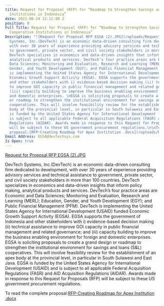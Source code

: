 ```yaml
---
title: Request for Proposal (RFP) for “Roadmap to Strengthen Savings and Loans Cooperative
  Institutions in Indonesia”
date: 2021-06-24 12:11:00 Z
position: 0
Full Title: Request for Proposal (RFP) for “Roadmap to Strengthen Savings and Loans
  Cooperative Institutions in Indonesia”
Description: "![Request for Proposal RFP EGSA (2).JPG](/uploads/Request%20for%20Proposal%20RFP%20EGSA%20(2).JPG)\n\n\nDevTech
  Systems, Inc.(DevTech) is an economic data-driven consulting firm dedicated to development,
  with over 30 years of experience providing advisory services and technical assistance
  to government, private sector, and civil society stakeholders in more than 100 countries.
  DevTech specializes in economics and data-driven insights that inform policy making,
  analytical products and services. DevTech’s four practice areas are Economic and
  Data Sciences; Monitoring and Evaluation, Research and Learning (MERL); Education,
  Gender, and Youth Development (EGY); and Public Financial Management (PFM).\nDevTech
  is implementing the United States Agency for International Development (USAID) funded
  Economic Growth Support Activity (EGSA). EGSA supports the government of Indonesia
  and other stakeholders with i) evidence-based decision making (ii) technical assistance
  to improve GOI capacity in public financial management and related governance; and
  (iii) capacity building to improve the business enabling environment for foreign
  and domestic enterprises. \nEGSA is soliciting proposals to create a grand design
  or roadmap to strengthen the institutional environment for savings and loans (S&L)
  cooperatives. This will involve feasibility review for the establishment of an apex
  body at the provincial level, in particular in South Sulawesi and East Java. EGSA
  is funded by the United States Agency for International Development (USAID) and
  is subject to all applicable Federal Acquisition Regulations (FASR) and AID Acquisition
  Regulations (AIDAR). Awards made in response to this Request for Proposals (RFP)
  will be subject to these US government procurement regulations.\n\nTo read the complete
  proposal:[RFP-Creating Roadmap for Apex Institution .docx](/uploads/RFP-Creating%20Roadmap%20for%20Apex%20Institution%20.docx)\n"
Email Address: EGSA@devtechsys.com
Is Open: true
---
```


[Request for Proposal RFP EGSA (2).JPG](/uploads/Request%20for%20Proposal%20RFP%20EGSA%20(2).JPG)

DevTech Systems, Inc.(DevTech) is an economic data-driven consulting firm dedicated to development, with over 30 years of experience providing advisory services and technical assistance to government, private sector, and civil society stakeholders in more than 100 countries. DevTech specializes in economics and data-driven insights that inform policy making, analytical products and services. DevTech’s four practice areas are Economic and Data Sciences; Monitoring and Evaluation, Research and Learning (MERL); Education, Gender, and Youth Development (EGY); and Public Financial Management (PFM).
DevTech is implementing the United States Agency for International Development (USAID) funded Economic Growth Support Activity (EGSA). EGSA supports the government of Indonesia and other stakeholders with i) evidence-based decision making (ii) technical assistance to improve GOI capacity in public financial management and related governance; and (iii) capacity building to improve the business enabling environment for foreign and domestic enterprises. 
EGSA is soliciting proposals to create a grand design or roadmap to strengthen the institutional environment for savings and loans (S&L) cooperatives. This will involve feasibility review for the establishment of an apex body at the provincial level, in particular in South Sulawesi and East Java. EGSA is funded by the United States Agency for International Development (USAID) and is subject to all applicable Federal Acquisition Regulations (FASR) and AID Acquisition Regulations (AIDAR). Awards made in response to this Request for Proposals (RFP) will be subject to these US government procurement regulations.

To read the complete proposal:[RFP-Creating Roadmap for Apex Institution .docx](/uploads/RFP-Creating%20Roadmap%20for%20Apex%20Institution%20.docx)


